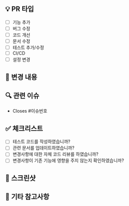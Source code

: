 ## 💡 PR 타입
- [ ] 기능 추가
- [ ] 버그 수정
- [ ] 코드 개선
- [ ] 문서 수정
- [ ] 테스트 추가/수정
- [ ] CI/CD
- [ ] 설정 변경

## 📌 변경 내용
<!-- 변경하신 내용을 자세히 설명해주세요. -->

## 🔍 관련 이슈
<!-- 관련 이슈를 연결해주세요. -->
- Closes #이슈번호

## ✅ 체크리스트
- [ ] 테스트 코드를 작성하였습니까?
- [ ] 관련 문서를 업데이트하였습니까?
- [ ] 변경사항에 대한 자체 코드 리뷰를 하였습니까?
- [ ] 변경사항이 기존 기능에 영향을 주지 않는지 확인하였습니까?

## 📸 스크린샷
<!-- UI 변경사항이 있다면 스크린샷을 첨부해주세요. -->

## 📝 기타 참고사항
<!-- 리뷰어가 참고할 사항이 있다면 적어주세요. -->
